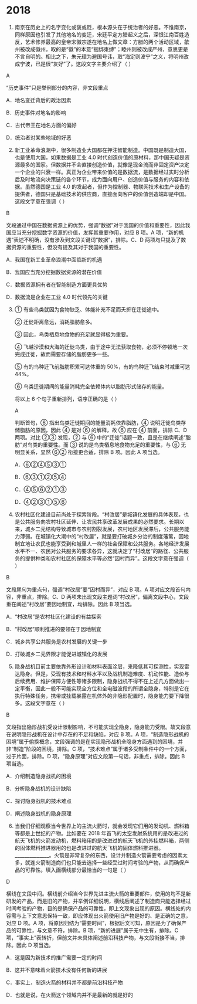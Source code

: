 # 2018

1. 南京在历史上的名字变化或褒或贬，根本源头在于统治者的好恶。不惟南京，同样原因也引发了其他地名的变迁，宋廷平定方腊起义之后，深恨江南百姓造反，艺术修养最高的皇帝宋徽宗遂在地名上做文章：方腊的两个活动区域，歙州被改成徽州，取的是“徽”的本意“捆绑束缚”；睦州则被改成严州，意思更是不言自明的。相比之下，朱元璋为避国号讳，取“海定则波宁”之义，将明州改成宁波，已是很“友好”了。这段文字主要介绍了（ ）

<span>A</span>

<span>“历史事件”只是举例部分的内容，非文段重点</span>

A．地名变迁背后的政治因素

B．历史事件对地名的影响

C．古代帝王在地名方面的偏好

D．统治者对某些地域的好恶

2. 新工业革命浪潮中，很多制造业大国都在押注智能制造。中国既是制造大国，也是使用大国，如果数据是工业 4.0 时代创造价值的原材料，那中国无疑是资源最多的国家。但数据并不会直接创造价值，就像是现金流而非固定资产决定一个企业的兴衰一样。真正为企业带来价值的是数据流，是数据经过实时分析后及时地流向决策链的各个环节，成为面向用户、创造价值与服务的内容和依据。虽然德国是工业 4.0 的发起者，但作为控制器、物联网技术和生产设备的提供者，德国只是基础技术的供应商，直接面向客户的价值创造端却是中国。这段文字意在强调（ ）

<span>B</span>

<span>文段通过中国在数据资源上的优势，强调“数据”对于我国的价值和重要性，因此我国应当充分挖掘数字资源的价值，发挥其重要作用，对应 B 项。A 项，“新的机遇”表述不明确，没有涉及到文段关键词“数据”，排除。C、D 两项均只提及了数据资源的重要性，但没有提及其对于我国的重要性。</span>

A．我国在新工业革命浪潮中面临新的机遇

B．我国应当充分挖掘数据资源的潜在价值

C．数据资源拥有者在智能制造方面更具优势

D．数据流是企业在工业 4.0 时代领先的关键

3. ① 有些鸟类就因为食物缺乏、体能补充不足而夭折在迁徙途中。

   ② 迁徙距离愈远，消耗脂肪愈多。

   ③ 因此，鸟类栖息地食物的充足就显得极为重要。

   ④ 飞越沙漠和大海的迁徙鸟类，由于途中无法获取食物，必须不停顿地一次完成迁徙，故而需要存储的脂肪更多一些。

   ⑤ 有的鸟种迁飞前脂肪积累可达体重的 50%，有的鸟种迁飞结束时减重可达 44%。

   ⑥ 鸟类迁徙期间的能量消耗完全依赖体内以脂肪形式储存的能量。

   将以上 6 个句子重新排列，语序正确的是（ ）

   <span>A</span>

   <span>判断首句，⑥ 指出鸟类迁徙期间的能量消耗依靠脂肪，④ 说明迁徙鸟类存储脂肪的原因，因此 ④ 是对 ⑥ 的解释，故 ⑥ 应在 ④ 前面，排除 C、D 两项。对比 ②③ 发现，② 与 ⑥ 中的“迁徙”话题一致，且是在继续阐述“脂肪”对鸟类的重要性。而 ③ 说的是鸟类栖息地食物充足的重要性，与 ⑥ 无明显关系，显然 ⑥② 衔接更合适，排除 B 项。因此 A 项当选。</span>

   A．⑥②④⑤③①

   B．⑥③①②⑤④

   C．④⑤⑥②①③

   D．④②③①⑤⑥

4. 农村社区化建设目前尚处于探索阶段。“村改居”是城镇化发展的具体表现，也是公共服务向农村社区延伸、让农民共享改革发展成果的必然要求。长期以来，城乡二元结构导致城市与农村割裂发展，农村地区发展滞后，公共服务能力薄弱。在城镇化大潮中的“村改居”，就是要打破城乡分治的制度藩篱，因地制宜地让农民也能享受到和城里人一样的社会保障和公共服务。各地经济发展水平不一、农民对公共服务的要求各异，这就决定了“村改居”的路径、公共服务的提供种类和农村社区的保障水平等必然“因村而异”。这段文字意在强调（ ）

<span>B</span>

<span>文段尾句为重点句，强调“村改居”要“因村而异”，对应 B 项。A 项对应文段首句内容，非重点，排除。C、D 两项未出现文段主题词“村改居”，偏离文段中心，文段重在阐述“村改居”要因地制宜，均排除。因此 B 项当选。</span>

A．“村改居”是农村社区化建设的有益探索

B．“村改居”顺利推进的要领在于因地制宜

C．城乡共享公共服务是农村发展的关键一步

D．打破城乡二元界限才能促进城镇化的发展

5. 隐身战机目前主要依靠外形设计和材料表面涂层，来降低其可探测性，实现雷达隐身。但是，受现有技术和材料水平以及战机制造难度、机动性能、造价与后续费用、维护保障方便性等诸多限制，隐身战机不得不在上述几方面做出一定平衡，因此一般不可能实现全方位和全电磁波段的所谓全隐身，特别是它在执行特殊任务，携带或挂载暴露在机体外的非隐形配置时，隐身能力要下降很多。这段文字意在（ ）

<span>B</span>

<span>文段指出隐形战机受设计限制影响，不可能实现全隐身，隐身能力受限。故文段意在说明隐形战机在设计中存在的不足和缺陷，对应 B 项。A 项，“制造隐形战机的困境”属于偷换概念，文段强调的是在实现隐形战机全隐身方面遇到的困境，并非“制造”阶段的困境，排除。C 项，“技术难点”属于诸多受制条件中的一个方面，过于片面，排除。D 项，“隐身原理”对应文段第一句话，非重点，排除。因此 B 项当选。</span>

A．介绍制造隐身战机的困境

B．分析隐身战机的设计缺陷

C．探讨隐身战机的技术难点

D．阐述隐身战机的隐身原理

6. 当我们仔细观察当今世界上的主流火箭时，就会发现它们用的发动机、燃料箱等都是上世纪的产物。比如要在 2018 年首飞的太空发射系统用的是改进过的航天飞机的火箭发动机，燃料箱用的是改进过的航天飞机的外挂燃料箱，两侧的固体燃料推进器用的也是改进过的航天飞机的固体燃料推进器。**\_\_\_\_\_\_\_\_\_\_\_\_\_\_**。火箭是非常复杂的东西，设计并制造火箭需要考虑的因素太多，就连火箭制造商们也只能去选择一些经受过时间考验的产物，从而确保产品的可靠性。填入画横线部分最恰当的一句是（ ）

<span>D</span>

<span>横线在文段中间。横线前介绍当今世界先进主流火箭的重要部件，使用的均不是新研发的产品，而是旧的产物，并举例详细说明，横线后阐述了制造商只能选择经过时间考验的产物，目的是确保产品的可靠性，即上文现象出现的原因。横线处的内容需与上下文意思保持一致，即应体现出火箭使用旧产物是好的、是正确的之意，对应 D 项。A 项，将原因归结为“需要时间”，根据后文可知，原因是为了确保产品的可靠性，与文意不符，排除。B 项，“新的进展”属于无中生有，排除。C 项，“事实上”表转折，但前文并未具体阐述前沿科技产物，与文段衔接不当，排除。因此 D 项当选。</span>

A．这是因为新技术的推广需要一定的时间

B．这并不意味着火箭技术没有任何新的进展

C．事实上，制造火箭的材料并不都是前沿科技产物

D．也就是说，在火箭这个领域内并不是最新的就是好的
